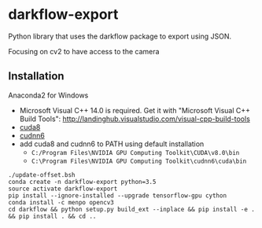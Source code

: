 # darkflow-export

Python library that uses the darkflow package to export using JSON.

Focusing on cv2 to have access to the camera


## Installation

Anaconda2 for Windows
- Microsoft Visual C++ 14.0 is required. Get it with "Microsoft Visual C++ Build Tools": http://landinghub.visualstudio.com/visual-cpp-build-tools
- [cuda8](https://developer.nvidia.com/cuda-downloads)
- [cudnn6](https://developer.nvidia.com/rdp/cudnn-download)
- add cuda8 and cudnn6 to PATH using default installation
	- `C:/Program Files\NVIDIA GPU Computing Toolkit\CUDA\v8.0\bin`
	- `C:\Program Files\NVIDIA GPU Computing Toolkit\cudnn6\cuda\bin`
```{bash}
./update-offset.bsh
conda create -n darkflow-export python=3.5
source activate darkflow-export
pip install --ignore-installed --upgrade tensorflow-gpu cython
conda install -c menpo opencv3
cd darkflow && python setup.py build_ext --inplace && pip install -e . && pip install . && cd ..
```

